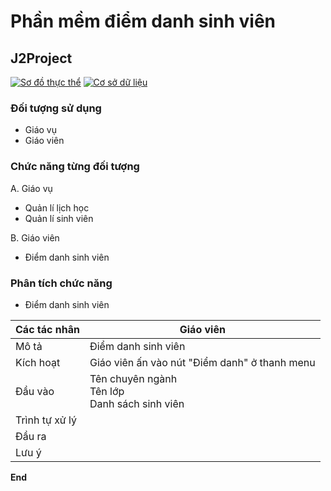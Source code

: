 # Phần mềm điểm danh sinh viên
## J2Project
[![Sơ đồ thực thể](https://app.diagrams.net/images/favicon-32x32.png)]()
[![Cơ sở dữ liệu](https://i.ibb.co/S7KTZxP/google-sheets-1.png)](https://docs.google.com/spreadsheets/d/1oAQ5MwUDSV8erZNFvdSFqot8FxNYvueNFC7K40-dwQo/edit#gid=0)

### Đối tượng sử dụng
- Giáo vụ
- Giáo viên

### Chức năng từng đối tượng
A. Giáo vụ
- Quản lí lịch học
- Quản lí sinh viên

B. Giáo viên
- Điểm danh sinh viên

### Phân tích chức năng
- Điểm danh sinh viên

| Các tác nhân | Giáo viên |
| ------ | ------ |
| Mô tả | Điểm danh sinh viên |
| Kích hoạt | Giáo viên ấn vào nút "Điểm danh" ở thanh menu |
| Đầu vào | Tên chuyên ngành<br>Tên lớp<br>Danh sách sinh viên |
| Trình tự xử lý | |
| Đầu ra | |
| Lưu ý | |

**End**
